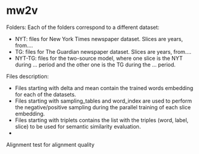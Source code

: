 # mw2v

Folders:
Each of the folders correspond to a different dataset: 
* NYT: files for New York Times newspaper dataset. Slices are years, from.... 
* TG: files for The Guardian newspaper dataset. Slices are years, from....
* NYT-TG: files for the two-source model, where one slice is the NYT during ... period and the other one is the TG during the ... period.

Files description:
* Files starting with delta and mean contain the trained words embedding for each of the datasets.
* Files starting with sampling_tables and word_index are used to perform the negative/positive sampling during the parallel training of each slice embedding. 
* Files starting with triplets contains the list with the triples (word, label, slice) to be used for semantic similarity evaluation. 
* 
Alignment test for alignment quality
